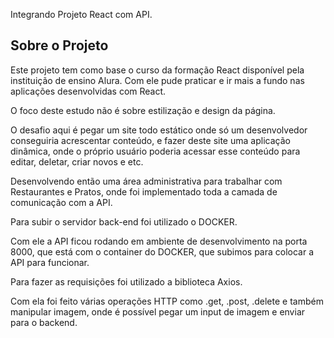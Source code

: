 Integrando Projeto React com API.

## Sobre o Projeto

Este projeto tem como base o curso da formação React disponível pela instituição de ensino Alura. Com ele pude praticar e ir mais a fundo nas aplicações desenvolvidas com React.

O foco deste estudo não é sobre estilização e design da página.

O desafio aqui é pegar um site todo estático onde só um desenvolvedor conseguiria acrescentar conteúdo, e fazer deste site uma aplicação dinâmica, onde o próprio usuário poderia acessar esse conteúdo para editar, deletar, criar novos e etc.

Desenvolvendo então uma área administrativa para trabalhar com Restaurantes e Pratos, onde foi implementado toda a camada de comunicação com a API.

Para subir o servidor back-end foi utilizado o DOCKER.

Com ele a API ficou rodando em ambiente de desenvolvimento na porta 8000, que está com o container do DOCKER, que subimos para colocar a API para funcionar.

Para fazer as requisições foi utilizado a biblioteca Axios.

Com ela foi feito várias operações HTTP como .get, .post, .delete e também manipular imagem, onde é possível pegar um input de imagem e enviar para o backend.

